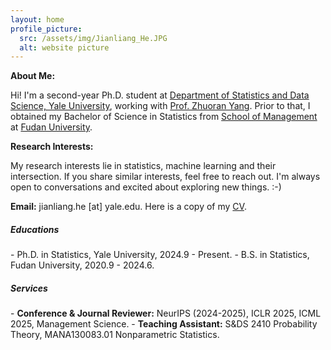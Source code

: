 ```yaml
---
layout: home
profile_picture:
  src: /assets/img/Jianliang_He.JPG
  alt: website picture
---
```

<p>
<b>About Me:</b> 

Hi! I'm a second-year Ph.D. student at <a href="https://statistics.yale.edu//">Department of Statistics and Data Science, Yale University</a>, 
	working with <a href="https://zhuoranyang.github.io/">Prof. Zhuoran Yang</a>.
Prior to that, I obtained my Bachelor of Science in Statistics from <a href="https://www.fdsm.fudan.edu.cn/aboutus/default.html">School of Management</a> at <a href="https://www.fudan.edu.cn/">Fudan University</a>.  
</p>

<p>
<b>Research Interests:</b> 

My research interests lie in statistics, machine learning and their intersection. If you share similar interests, feel free to reach out. I'm always open to conversations and excited about exploring new things. :-)
</p>

<p>
<b>Email:</b> jianliang.he [at] yale.edu. Here is a copy of my <a href="assets/files/Jianliang-He.pdf">CV</a>.
</p>


<h5> Educations </h5>
- Ph.D. in Statistics, Yale University, 2024.9 - Present.
- B.S. in Statistics, Fudan University, 2020.9 - 2024.6. 

<h5> Services </h5>
- <b>Conference & Journal Reviewer:</b> NeurIPS (2024-2025), ICLR 2025, ICML 2025, Management Science.
- <b>Teaching Assistant:</b> S&DS 2410 Probability Theory, MANA130083.01 Nonparametric Statistics.
